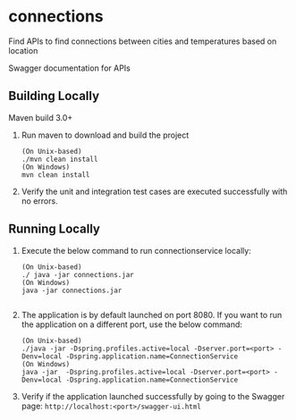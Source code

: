 # connections
Find APIs to find connections between cities and temperatures based on location

Swagger documentation for APIs

## Building Locally

Maven build 3.0+

1. Run maven to download and build the project
    ```
    (On Unix-based)
    ./mvn clean install
    (On Windows)
    mvn clean install
    ```
 2. Verify the unit and integration test cases are executed successfully with no errors.

## Running Locally

1. Execute the below command to run connectionservice locally:
    ```
    (On Unix-based)
    ./ java -jar connections.jar
    (On Windows)
    java -jar connections.jar
        
2. The application is by default launched on port 8080. If you want to run the application on a different port, use the below command:
    ```
    (On Unix-based)
    ./java -jar -Dspring.profiles.active=local -Dserver.port=<port> -Denv=local -Dspring.application.name=ConnectionService
    (On Windows)
    java -jar  -Dspring.profiles.active=local -Dserver.port=<port> -Denv=local -Dspring.application.name=ConnectionService
    ```
3. Verify if the application launched successfully by going to the Swagger page:
    `http://localhost:<port>/swagger-ui.html`
    
